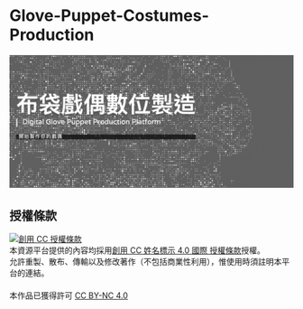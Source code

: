 # Glove-Puppet-Costumes-Production
![Wallpaper_Text](https://github.com/ccienmini/image-storage/blob/main/Wallpaper_Text.png?raw=true)

## 授權條款
<a rel="license" href="http://creativecommons.org/licenses/by/4.0/"><img alt="創用 CC 授權條款" style="border-width:0" src="https://licensebuttons.net/l/by-nc/3.0/88x31.png" /></a><br />本資源平台提供的內容均採用<a rel="license" href="[https://creativecommons.org/licenses/by/4.0/deed.zh_TW](https://creativecommons.org/licenses/by-nc/4.0/?ref=chooser-v1)">創用 CC 姓名標示 4.0 國際 授權條款</a>授權。  
允許重製、散布、傳輸以及修改著作（不包括商業性利用），惟使用時須註明本平台的連結。

<p xmlns:cc="http://creativecommons.org/ns#" >本作品已獲得許可 <a href="https://creativecommons.org/licenses/by-nc/4.0/?ref=chooser-%20v1" target="_blank" rel="license noopener noreferrer" style="display:inline-block;">CC BY-NC 4.0<img style="height:22px!important;margin-left:3px;vertical-align ：文字底部；” src="https://mirrors.creativecommons.org/presskit/icons/cc.svg?ref=chooser-v1" alt=""><img style="height:22px!important;margin-left:3px;vertical -對齊：文字底部；” src="https://mirrors.creativecommons.org/presskit/icons/by.svg?ref=chooser-v1" alt=""><img style="height:22px!important;margin-left:3px;vertical -對齊：文字底部；” src="https://mirrors.creativecommons.org/presskit/icons/nc.svg?ref=chooser-v1" alt=""></a></p>

